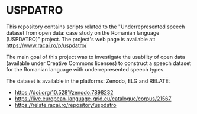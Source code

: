 # USPDATRO
This repository contains scripts related to the "Underrepresented speech dataset from open data: case study on the Romanian language (USPDATRO)" project.
The project's web page is available at: https://www.racai.ro/p/uspdatro/

The main goal of this project was to investigate the usability of open data (available under Creative Commons licenses) to construct a speech dataset for the Romanian language with underrepresented speech types.

The dataset is available in the platforms: Zenodo, ELG and RELATE:
- https://doi.org/10.5281/zenodo.7898232 
- https://live.european-language-grid.eu/catalogue/corpus/21567 
- https://relate.racai.ro/repository/uspdatro 
